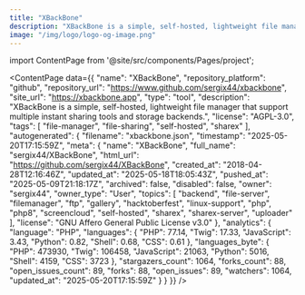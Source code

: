 ```yaml
---
title: "XBackBone"
description: "XBackBone is a simple, self-hosted, lightweight file manager that support multiple instant sharing tools and storage backends."
image: "/img/logo/logo-og-image.png"
---
```

import ContentPage from '@site/src/components/Pages/project';

<ContentPage
    data={{
  "name": "XBackBone",
  "repository_platform": "github",
  "repository_url": "https://www.github.com/sergix44/xbackbone",
  "site_url": "https://xbackbone.app",
  "type": "tool",
  "description": "XBackBone is a simple, self-hosted, lightweight file manager that support multiple instant sharing tools and storage backends.",
  "license": "AGPL-3.0",
  "tags": [
    "file-manager",
    "file-sharing",
    "self-hosted",
    "sharex"
  ],
  "autogenerated": {
    "filename": "xbackbone.json",
    "timestamp": "2025-05-20T17:15:59Z",
    "meta": {
      "name": "XBackBone",
      "full_name": "sergix44/XBackBone",
      "html_url": "https://github.com/sergix44/XBackBone",
      "created_at": "2018-04-28T12:16:46Z",
      "updated_at": "2025-05-18T18:05:43Z",
      "pushed_at": "2025-05-09T21:18:17Z",
      "archived": false,
      "disabled": false,
      "owner": "sergix44",
      "owner_type": "User",
      "topics": [
        "backend",
        "file-server",
        "filemanager",
        "ftp",
        "gallery",
        "hacktoberfest",
        "linux-support",
        "php",
        "php8",
        "screencloud",
        "self-hosted",
        "sharex",
        "sharex-server",
        "uploader"
      ],
      "license": "GNU Affero General Public License v3.0"
    },
    "analytics": {
      "language": "PHP",
      "languages": {
        "PHP": 77.14,
        "Twig": 17.33,
        "JavaScript": 3.43,
        "Python": 0.82,
        "Shell": 0.68,
        "CSS": 0.61
      },
      "languages_byte": {
        "PHP": 473930,
        "Twig": 106458,
        "JavaScript": 21063,
        "Python": 5016,
        "Shell": 4159,
        "CSS": 3723
      },
      "stargazers_count": 1064,
      "forks_count": 88,
      "open_issues_count": 89,
      "forks": 88,
      "open_issues": 89,
      "watchers": 1064,
      "updated_at": "2025-05-20T17:15:59Z"
    }
  }
}}
/>

